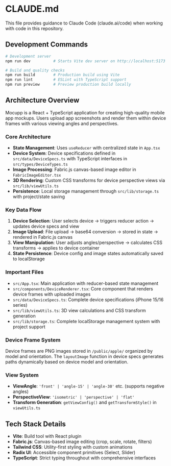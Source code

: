 # CLAUDE.md

This file provides guidance to Claude Code (claude.ai/code) when working with code in this repository.

## Development Commands

```bash
# Development server
npm run dev          # Starts Vite dev server on http://localhost:5173

# Build and quality checks
npm run build        # Production build using Vite
npm run lint         # ESLint with TypeScript support
npm run preview      # Preview production build locally
```

## Architecture Overview

Mocupp is a React + TypeScript application for creating high-quality mobile app mockups. Users upload app screenshots and render them within device frames with various viewing angles and perspectives.

### Core Architecture

- **State Management**: Uses `useReducer` with centralized state in `App.tsx`
- **Device System**: Device specifications defined in `src/data/DeviceSpecs.ts` with TypeScript interfaces in `src/types/DeviceTypes.ts`
- **Image Processing**: Fabric.js canvas-based image editor in `FabricImageEditor.tsx`
- **3D Rendering**: Custom CSS transforms for device perspective views via `src/lib/viewUtils.ts`
- **Persistence**: Local storage management through `src/lib/storage.ts` with project/state saving

### Key Data Flow

1. **Device Selection**: User selects device → triggers reducer action → updates device specs and view
2. **Image Upload**: File upload → base64 conversion → stored in state → rendered in Fabric.js canvas
3. **View Manipulation**: User adjusts angles/perspective → calculates CSS transforms → applies to device container
4. **State Persistence**: Device config and image states automatically saved to localStorage

### Important Files

- `src/App.tsx`: Main application with reducer-based state management
- `src/components/DeviceRenderer.tsx`: Core component that renders device frames with uploaded images
- `src/data/DeviceSpecs.ts`: Complete device specifications (iPhone 15/16 series)
- `src/lib/viewUtils.ts`: 3D view calculations and CSS transform generation
- `src/lib/storage.ts`: Complete localStorage management system with project support

### Device Frame System

Device frames are PNG images stored in `/public/apple/` organized by model and orientation. The `layoutImage` function in device specs generates paths dynamically based on device model and orientation.

### View System

- **ViewAngle**: `'front' | 'angle-15' | 'angle-30'` etc. (supports negative angles)
- **PerspectiveView**: `'isometric' | 'perspective' | 'flat'`
- **Transform Generation**: `getViewConfig()` and `getTransformStyle()` in `viewUtils.ts`

## Tech Stack Details

- **Vite**: Build tool with React plugin
- **Fabric.js**: Canvas-based image editing (crop, scale, rotate, filters)
- **Tailwind CSS**: Utility-first styling with custom animations
- **Radix UI**: Accessible component primitives (Select, Slider)
- **TypeScript**: Strict typing throughout with comprehensive interfaces